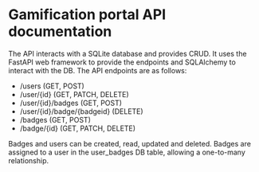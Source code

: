 # Gamification portal API documentation

The API interacts with a SQLite database and provides CRUD. It uses the FastAPI web framework to provide the endpoints and SQLAlchemy to interact with the DB. The API endpoints are as follows:

- /users (GET, POST)
- /user/{id} (GET, PATCH, DELETE)
- /user/{id}/badges (GET, POST)
- /user/{id}/badge/{badgeid} (DELETE)
- /badges (GET, POST)
- /badge/{id} (GET, PATCH, DELETE)

Badges and users can be created, read, updated and deleted. Badges are assigned to a user in the user_badges DB table, allowing a one-to-many relationship. 